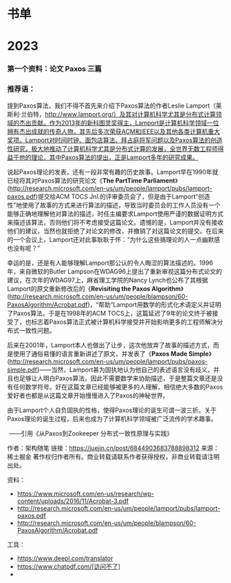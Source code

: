 

# 书单

# 2023



### 第一个资料：论文  Paxos 三篇

### 推荐语：

提到Paxos算法，我们不得不首先来介绍下Paxos算法的作者Leslie Lamport（莱斯利·兰伯特，http://www.lamport.org/）及其对计算机科学尤其是分布式计算领域的杰出贡献。作为2013年的新科图灵奖得主，Lamport是计算机科学领域一位拥有杰出成就的传奇人物，其先后多次荣获ACM和IEEE以及其他各类计算机重大奖项。Lamport对时间时钟、面包店算法、拜占庭将军问题以及Paxos算法的创造性研究，极大地推动了计算机科学尤其是分布式计算的发展，全世界无数工程师得益于他的理论，其中Paxos算法的提出，正是Lamport多年的研究成果。

说起Paxos理论的发表，还有一段非常有趣的历史故事。Lamport早在1990年就已经将其对Paxos算法的研究论文《**The PartTime Parliament**》(http://research.microsoft.com/en-us/um/people/lamport/pubs/lamport-paxos.pdf)提交给ACM TOCS Jnl.的评审委员会了，但是由于Lamport“创造性”地使用了故事的方式来进行算法的描述，导致当时委员会的工作人员没有一个能够正确地理解他对算法的描述，时任主编要求Lamport使用严谨的数据证明方式来描述该算法，否则他们将不考虑接受这篇论文。遗憾的是，Lamport并没有接收他们的建议，当然也就拒绝了对论文的修改，并撤销了对这篇论文的提交。在后来的一个会议上，Lamport还对此事耿耿于怀：“为什么这些搞理论的人一点幽默感也没有呢？”



幸运的是，还是有人能够理解Lamport那公认的令人晦涩的算法描述的。1996年，来自微软的Butler Lampson在WDAG96上提出了重新审视这篇分布式论文的建议，在次年的WDAG97上，麻省理工学院的Nancy Lynch也公布了其根据Lamport的原文重新修改后的《**Revisiting the Paxos Algorithm**》(http://research.microsoft.com/en-us/um/people/blampson/60-PaxosAlgorithm/Acrobat.pdf)，“帮助”Lamport用数学的形式化术语定义并证明了Paxos算法。于是在1998年的ACM TOCS上，这篇延迟了9年的论文终于被接受了，也标志着Paxos算法正式被计算机科学接受并开始影响更多的工程师解决分布式一致性问题。



后来在2001年，Lamport本人也做出了让步，这次他放弃了故事的描述方式，而是使用了通俗易懂的语言重新讲述了原文，并发表了《**Paxos Made Simple**》(http://research.microsoft.com/en-us/um/people/lamport/pubs/paxos-simple.pdf)——当然，Lamport甚为固执地认为他自己的表述语言没有歧义，并且也足够让人明白Paxos算法，因此不需要数学来协助描述，于是整篇文章还是没有任何数学符号。好在这篇文章已经能够被更多的人理解，相信绝大多数的Paxos爱好者也都是从这篇文章开始慢慢进入了Paxos的神秘世界。



由于Lamport个人自负固执的性格，使得Paxos理论的诞生可谓一波三折。关于Paxos理论的诞生过程，后来也成为了计算机科学领域被广泛流传的学术趣事。

​                                   ——引用《从Paxos到Zookeeper 分布式一致性原理与实践》

作者：架构随笔
链接：https://juejin.cn/post/6844903683788898312
来源：稀土掘金
著作权归作者所有。商业转载请联系作者获得授权，非商业转载请注明出处。



资料：

- https://www.microsoft.com/en-us/research/wp-content/uploads/2016/11/Acrobat-3.pdf
- http://research.microsoft.com/en-us/um/people/lamport/pubs/lamport-paxos.pdf
- http://research.microsoft.com/en-us/um/people/blampson/60-PaxosAlgorithm/Acrobat.pdf



工具：

- https://www.deepl.com/translator
- https://www.chatpdf.com/[访问不了]
- 
